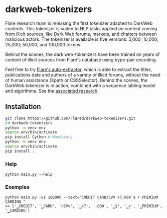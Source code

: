 # darkweb-tokenizers

Flare research team is releasing the first tokenizer adapted to DarkWeb contents. This tokenizer is suited to NLP tasks applied on content coming from illicit sources, like Dark Web forums, markets, and chatters between malicious actors. The tokenizer is available is five versions: 5,000; 10,000; 25,000; 50,000, and 100,000 tokens. 

Behind the scenes, the dark web-tokenizers have been trained on years of content of illicit sources from Flare's database using bype-pair encoding. 

Feel free to try [Flare's auto-extractor](https://auto-extractor.flare.systems/), which is able to extract the titles, publications date and authors of a variety of illicit forums, without the need of human assistance (Xpath or CSSSelector). Behind the scenes, the DarkWeb tokenizer is in action, combined with a sequence labling model and algorithms. See the [associated research](https://espace.etsmtl.ca/id/eprint/2993/).
## Installation

```bash
git clone https://github.com/Flared/darkweb-tokenizers.git
cd darkweb-tokenizers
python -m venv env
source env/bin/activate
pip install Cython # Mandatory
python -m venv env
source env/bin/activate
pip install .
```

### Help

```
python main.py --help 
```

### Exemples

```
python main.py -vs 100000 --text="CREDIT CARD/CVV +7,000 $ + PREMIUM CARDING "
>> ['▁CREDIT', '▁CARD', '/CVV', '▁+7', ',000', '▁$', '▁+', '▁PREMIUM', '▁CARDING']
```